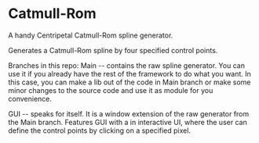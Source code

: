 # Catmull-Rom
A handy Centripetal Catmull-Rom spline generator.

Generates a Catmull-Rom spline by four specified control points.

Branches in this repo:
Main -- contains the raw spline generator. You can use it if you already 
have the rest of the framework to do what you want. In this case, you can
make a lib out of the code in Main branch or make some minor changes to 
the source code and use it as module for you convenience.

GUI -- speaks for itself. It is a window extension of the raw generator
from the Main branch. Features GUI with a in interactive UI, where the 
user can define the control points by clicking on a specified pixel. 
